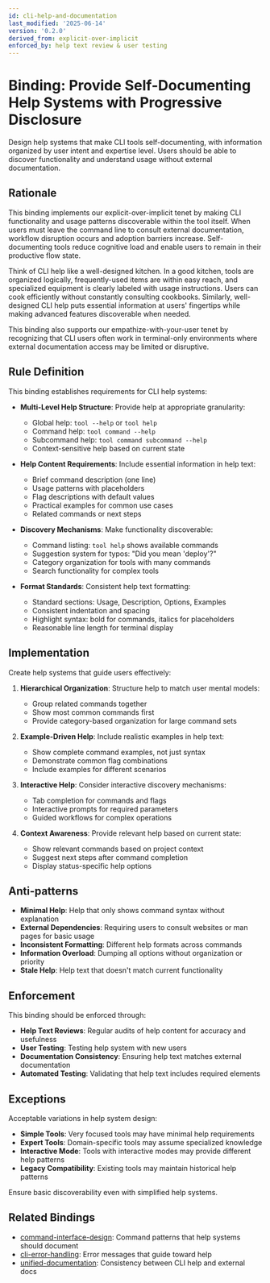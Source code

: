 ```yaml
---
id: cli-help-and-documentation
last_modified: '2025-06-14'
version: '0.2.0'
derived_from: explicit-over-implicit
enforced_by: help text review & user testing
---
```

# Binding: Provide Self-Documenting Help Systems with Progressive Disclosure

Design help systems that make CLI tools self-documenting, with information organized by user intent and expertise level. Users should be able to discover functionality and understand usage without external documentation.

## Rationale

This binding implements our explicit-over-implicit tenet by making CLI functionality and usage patterns discoverable within the tool itself. When users must leave the command line to consult external documentation, workflow disruption occurs and adoption barriers increase. Self-documenting tools reduce cognitive load and enable users to remain in their productive flow state.

Think of CLI help like a well-designed kitchen. In a good kitchen, tools are organized logically, frequently-used items are within easy reach, and specialized equipment is clearly labeled with usage instructions. Users can cook efficiently without constantly consulting cookbooks. Similarly, well-designed CLI help puts essential information at users' fingertips while making advanced features discoverable when needed.

This binding also supports our empathize-with-your-user tenet by recognizing that CLI users often work in terminal-only environments where external documentation access may be limited or disruptive.

## Rule Definition

This binding establishes requirements for CLI help systems:

- **Multi-Level Help Structure**: Provide help at appropriate granularity:
  - Global help: `tool --help` or `tool help`
  - Command help: `tool command --help`
  - Subcommand help: `tool command subcommand --help`
  - Context-sensitive help based on current state

- **Help Content Requirements**: Include essential information in help text:
  - Brief command description (one line)
  - Usage patterns with placeholders
  - Flag descriptions with default values
  - Practical examples for common use cases
  - Related commands or next steps

- **Discovery Mechanisms**: Make functionality discoverable:
  - Command listing: `tool help` shows available commands
  - Suggestion system for typos: "Did you mean 'deploy'?"
  - Category organization for tools with many commands
  - Search functionality for complex tools

- **Format Standards**: Consistent help text formatting:
  - Standard sections: Usage, Description, Options, Examples
  - Consistent indentation and spacing
  - Highlight syntax: bold for commands, italics for placeholders
  - Reasonable line length for terminal display

## Implementation

Create help systems that guide users effectively:

1. **Hierarchical Organization**: Structure help to match user mental models:
   - Group related commands together
   - Show most common commands first
   - Provide category-based organization for large command sets

2. **Example-Driven Help**: Include realistic examples in help text:
   - Show complete command examples, not just syntax
   - Demonstrate common flag combinations
   - Include examples for different scenarios

3. **Interactive Help**: Consider interactive discovery mechanisms:
   - Tab completion for commands and flags
   - Interactive prompts for required parameters
   - Guided workflows for complex operations

4. **Context Awareness**: Provide relevant help based on current state:
   - Show relevant commands based on project context
   - Suggest next steps after command completion
   - Display status-specific help options

## Anti-patterns

- **Minimal Help**: Help that only shows command syntax without explanation
- **External Dependencies**: Requiring users to consult websites or man pages for basic usage
- **Inconsistent Formatting**: Different help formats across commands
- **Information Overload**: Dumping all options without organization or priority
- **Stale Help**: Help text that doesn't match current functionality

## Enforcement

This binding should be enforced through:

- **Help Text Reviews**: Regular audits of help content for accuracy and usefulness
- **User Testing**: Testing help system with new users
- **Documentation Consistency**: Ensuring help text matches external documentation
- **Automated Testing**: Validating that help text includes required elements

## Exceptions

Acceptable variations in help system design:

- **Simple Tools**: Very focused tools may have minimal help requirements
- **Expert Tools**: Domain-specific tools may assume specialized knowledge
- **Interactive Mode**: Tools with interactive modes may provide different help patterns
- **Legacy Compatibility**: Existing tools may maintain historical help patterns

Ensure basic discoverability even with simplified help systems.

## Related Bindings

- [command-interface-design](../../docs/bindings/categories/cli/command-interface-design.md): Command patterns that help systems should document
- [cli-error-handling](../../docs/bindings/categories/cli/cli-error-handling.md): Error messages that guide toward help
- [unified-documentation](../../core/unified-documentation.md): Consistency between CLI help and external docs
